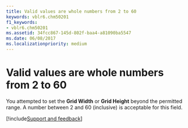 ```yaml
---
title: Valid values are whole numbers from 2 to 60
keywords: vblr6.chm50201
f1_keywords:
- vblr6.chm50201
ms.assetid: 34fcc867-145d-802f-baa4-a81090ba5547
ms.date: 06/08/2017
ms.localizationpriority: medium
---
```



# Valid values are whole numbers from 2 to 60

You attempted to set the **Grid Width** or **Grid Height** beyond the permitted range. A number between 2 and 60 (inclusive) is acceptable for this field.

[!include[Support and feedback](~/includes/feedback-boilerplate.md)]